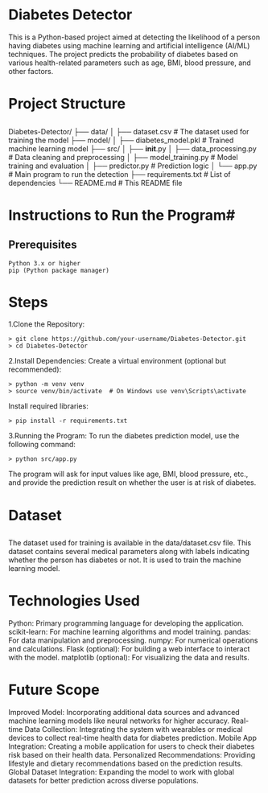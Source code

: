 # Diabetes Detector
  This is a Python-based project aimed at detecting the likelihood of a person having diabetes using machine learning and artificial intelligence (AI/ML) techniques.
  The project predicts the probability of diabetes based on various health-related parameters such as age, BMI, blood pressure, and other factors.

# Project Structure

##
Diabetes-Detector/
├── data/
│   ├── dataset.csv          # The dataset used for training the model
├── model/
│   ├── diabetes_model.pkl   # Trained machine learning model
├── src/
│   ├── __init__.py
│   ├── data_processing.py   # Data cleaning and preprocessing
│   ├── model_training.py    # Model training and evaluation
│   ├── predictor.py         # Prediction logic
│   └── app.py               # Main program to run the detection
├── requirements.txt         # List of dependencies
└── README.md                # This README file




# Instructions to Run the Program#
## Prerequisites
    Python 3.x or higher
    pip (Python package manager)
# Steps
  1.Clone the Repository:
  
    > git clone https://github.com/your-username/Diabetes-Detector.git
    > cd Diabetes-Detector
  2.Install Dependencies: Create a virtual environment (optional but recommended):
  
    > python -m venv venv
    > source venv/bin/activate  # On Windows use venv\Scripts\activate
   Install required libraries:
   
    > pip install -r requirements.txt
  3.Running the Program: To run the diabetes prediction model, use the following command:
  
    > python src/app.py
  The program will ask for input values like age, BMI, blood pressure, etc., and provide the prediction result on whether the user is at risk of diabetes.

# Dataset
 ##
  The dataset used for training is available in the data/dataset.csv file. This dataset contains several medical parameters along with labels indicating whether the person has diabetes or not.
  It is used to train the machine learning model.

# Technologies Used
   Python: Primary programming language for developing the application.
   scikit-learn: For machine learning algorithms and model training.
   pandas: For data manipulation and preprocessing.
   numpy: For numerical operations and calculations.
   Flask (optional): For building a web interface to interact with the model.
   matplotlib (optional): For visualizing the data and results.

# Future Scope
  Improved Model: Incorporating additional data sources and advanced machine learning models like neural networks for higher accuracy.
  Real-time Data Collection: Integrating the system with wearables or medical devices to collect real-time health data for diabetes prediction.
  Mobile App Integration: Creating a mobile application for users to check their diabetes risk based on their health data.
  Personalized Recommendations: Providing lifestyle and dietary recommendations based on the prediction results.
  Global Dataset Integration: Expanding the model to work with global datasets for better prediction across diverse populations.
  
